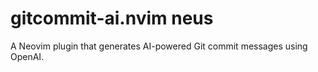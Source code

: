 # gitcommit-ai.nvim neus
A Neovim plugin that generates AI-powered Git commit messages using OpenAI.
